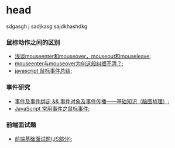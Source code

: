 # **head**
sdgasgh j
sadjkasg 
sajdkhashdkg 


### 鼠标动作之间的区别
- [浅谈mouseenter和mouseover，mouseout和mouseleave](https://juejin.im/post/5cb0298e6fb9a06886420e7b);
- [mouseenter与mouseover为何这般纠缠不清？](https://juejin.im/post/5935773fa0bb9f0058edbd61); 
- [javascript 鼠标事件总结](https://www.cnblogs.com/rubylouvre/archive/2009/08/24/1552862.html);

### 事件研究
- [事件及事件绑定 && 事件对象及事件传播——基础知识（脑图梳理）](https://juejin.im/post/5ea9542fe51d454dc55c8f3d);
- [JavaScript 常用事件之鼠标事件](http://tcatche.site/2018/01/broswer_common_mouse_event/);

### 前端面试题
- [前端基础面试题(JS部分)](https://zhuanlan.zhihu.com/p/28428367);

